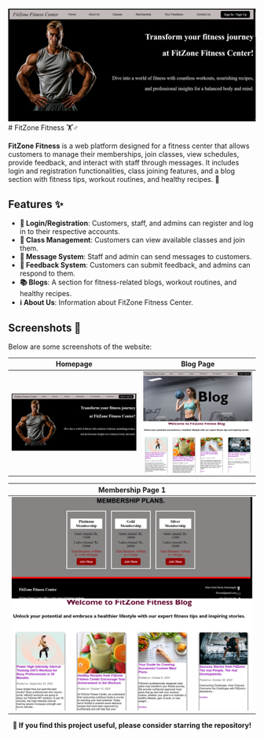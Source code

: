 ![image](Screenshots_application/home.png)# FitZone Fitness 🏋️♂️


**FitZone Fitness** is a web platform designed for a fitness center that allows customers to manage their memberships, join classes, view schedules, provide feedback, and interact with staff through messages. It includes login and registration functionalities, class joining features, and a blog section with fitness tips, workout routines, and healthy recipes. 💪

## Features ✨

- **🔐 Login/Registration**: Customers, staff, and admins can register and log in to their respective accounts.
- **📅 Class Management**: Customers can view available classes and join them.
- **💬 Message System**: Staff and admin can send messages to customers.
- **📢 Feedback System**: Customers can submit feedback, and admins can respond to them.
- **📚 Blogs**: A section for fitness-related blogs, workout routines, and healthy recipes.
- **ℹ️ About Us**: Information about FitZone Fitness Center.

## Screenshots 📸

Below are some screenshots of the website: 

| Homepage                             | Blog Page                                                   |
|-------------------------------------|-------------------------------------------------------------|
| ![Homepage](Screenshots_application/home.png) | ![Blog Page 1](Screenshots_application/blog1.png)<br>![Blog Page 2](Screenshots_application/blogpage.png) |

| Membership Page 1                          |
|-------------------------------------------|
| ![Membership Page 1](Screenshots_application/membership1.png)<br>![Membership Page 2](Screenshots_application/blogpage.png)  |


<p align="center"> <strong>🌟 If you find this project useful, please consider starring the repository!</strong><br> <strong></p>
